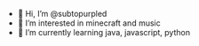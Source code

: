- 👋 Hi, I’m @subtopurpled
- 👀 I’m interested in minecraft and music
- 🌱 I’m currently learning java, javascript, python

<!---
subtopurpled/subtopurpled is a ✨ special ✨ repository because its `README.md` (this file) appears on your GitHub profile.
You can click the Preview link to take a look at your changes.
--->
